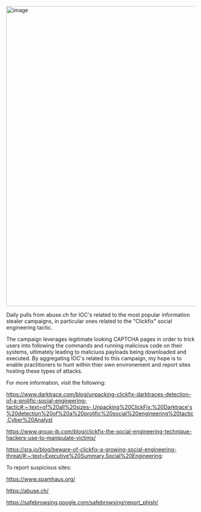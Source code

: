 <img width="800" height="800" alt="image" src="https://github.com/user-attachments/assets/d6e985c5-8c0c-4532-9069-9db8ba2a6419" />


Daily pulls from abuse.ch for IOC's related to the most popular information stealer campaigns, in particular ones related to the "Clickfix" social engineering tactic. 

The campaign leverages legitimate looking CAPTCHA pages in order to trick users into following the commands and running malicious code on their systems, ultimately leading to maliciuos payloads being downloaded and executed. By aggregating IOC's related to this campaign, my hope is to enable practitioners to hunt within thier own environement and report sites hosting these types of attacks.

For more information, visit the following:

https://www.darktrace.com/blog/unpacking-clickfix-darktraces-detection-of-a-prolific-social-engineering-tactic#:~:text=of%20all%20sizes-,Unpacking%20ClickFix:%20Darktrace's%20detection%20of%20a%20prolific%20social%20engineering%20tactic,Cyber%20Analyst

https://www.group-ib.com/blog/clickfix-the-social-engineering-technique-hackers-use-to-manipulate-victims/

https://sra.io/blog/beware-of-clickfix-a-growing-social-engineering-threat/#:~:text=Executive%20Summary,Social%20Engineering:

To report suspicious sites:

https://www.spamhaus.org/

https://abuse.ch/

https://safebrowsing.google.com/safebrowsing/report_phish/
